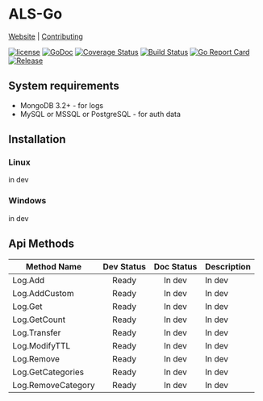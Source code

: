 # ALS-Go
[Website](https://www.riftbit.com) | [Contributing](https://www.riftbit.com/How-to-Contribute)

[![license](https://img.shields.io/github/license/mashape/apistatus.svg)](LICENSE)
[![GoDoc](http://img.shields.io/badge/go-documentation-blue.svg?style=flat-square)](https://godoc.org/github.com/RiftBit/ALS-Go)
[![Coverage Status](https://coveralls.io/repos/github/RiftBit/ALS-Go/badge.svg?branch=master&v2.3.0)](https://coveralls.io/github/RiftBit/ALS-Go?branch=master)
[![Build Status](https://travis-ci.org/RiftBit/ALS-Go.svg?branch=master)](https://travis-ci.org/RiftBit/ALS-Go)
[![Go Report Card](https://goreportcard.com/badge/github.com/RiftBit/ALS-Go)](https://goreportcard.com/report/github.com/RiftBit/ALS-Go)
[![Release](https://img.shields.io/badge/release-v2.3.9-blue.svg?style=flat)](https://github.com/RiftBit/ALS-Go/releases)

## System requirements 
- MongoDB 3.2+ - for logs
- MySQL or MSSQL or PostgreSQL - for auth data

## Installation
### Linux
in dev

### Windows
in dev

## Api Methods

| Method Name           | Dev Status | Doc Status | Description |
|-----------------------|:----------:|:----------:|-------------|
| Log.Add               |    Ready   |   In dev   |    In dev   |
| Log.AddCustom         |    Ready   |   In dev   |    In dev   |
| Log.Get               |    Ready   |   In dev   |    In dev   |
| Log.GetCount          |    Ready   |   In dev   |    In dev   |
| Log.Transfer          |    Ready   |   In dev   |    In dev   |
| Log.ModifyTTL         |    Ready   |   In dev   |    In dev   |
| Log.Remove            |    Ready   |   In dev   |    In dev   |
| Log.GetCategories     |    Ready   |   In dev   |    In dev   |
| Log.RemoveCategory    |    Ready   |   In dev   |    In dev   |